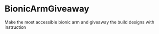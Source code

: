 # BionicArmGiveaway
Make the most accessible bionic arm and giveaway the build designs with instruction
